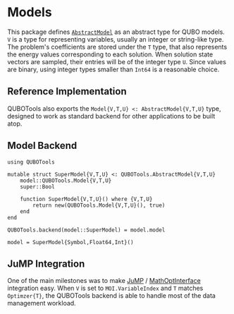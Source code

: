 # Models

This package defines [`AbstractModel`](@ref) as an abstract type for QUBO models.
`V` is a type for representing variables, usually an integer or string-like type.
The problem's coefficients are stored under the `T` type, that also represents the energy values corresponding to each solution.
When solution state vectors are sampled, their entries will be of the integer type `U`.
Since values are binary, using integer types smaller than `Int64` is a reasonable choice.

## Reference Implementation

QUBOTools also exports the `Model{V,T,U} <: AbstractModel{V,T,U}` type, designed to work as standard backend for other applications to be built atop.

## Model Backend

```@example model-backend
using QUBOTools

mutable struct SuperModel{V,T,U} <: QUBOTools.AbstractModel{V,T,U}
    model::QUBOTools.Model{V,T,U}
    super::Bool

    function SuperModel{V,T,U}() where {V,T,U}
        return new(QUBOTools.Model{V,T,U}(), true)
    end
end

QUBOTools.backend(model::SuperModel) = model.model
```

```@example model-backend
model = SuperModel{Symbol,Float64,Int}()
```

## JuMP Integration

One of the main milestones was to make [JuMP](https://jump.dev) / [MathOptInterface](https://github.com/jump-dev/MathOptInterface.jl) integration easy.
When `V` is set to `MOI.VariableIndex` and `T` matches `Optimzer{T}`, the QUBOTools backend is able to handle most of the data management workload.
